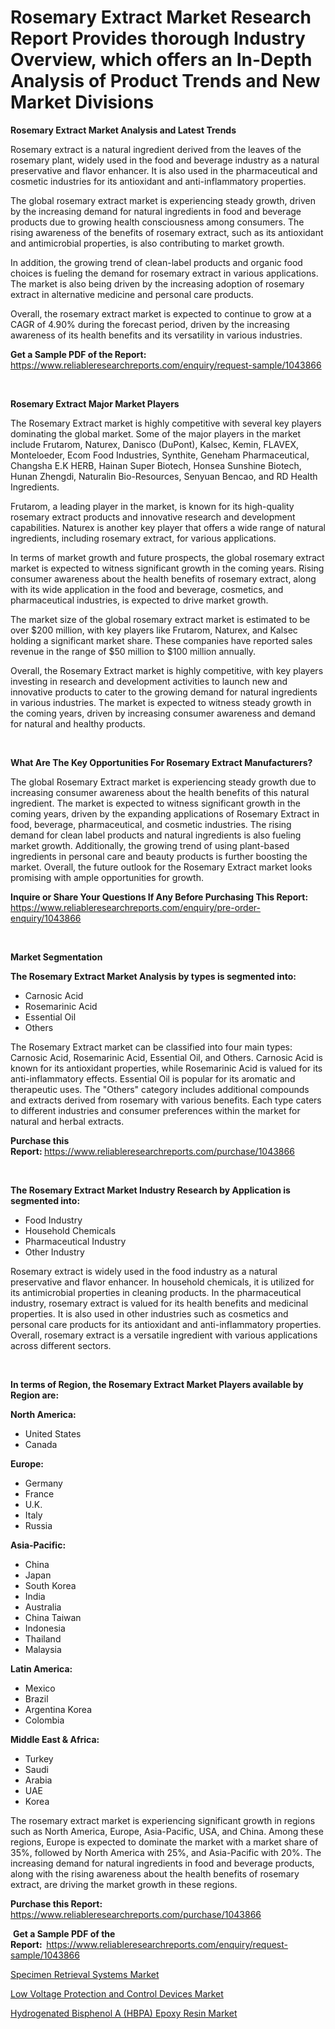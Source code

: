 <p><h1>Rosemary Extract Market Research Report Provides thorough Industry Overview, which offers an In-Depth Analysis of Product Trends and New Market Divisions</h1></p><p><strong>Rosemary Extract Market Analysis and Latest Trends</strong></p>
<p><p>Rosemary extract is a natural ingredient derived from the leaves of the rosemary plant, widely used in the food and beverage industry as a natural preservative and flavor enhancer. It is also used in the pharmaceutical and cosmetic industries for its antioxidant and anti-inflammatory properties.</p><p>The global rosemary extract market is experiencing steady growth, driven by the increasing demand for natural ingredients in food and beverage products due to growing health consciousness among consumers. The rising awareness of the benefits of rosemary extract, such as its antioxidant and antimicrobial properties, is also contributing to market growth.</p><p>In addition, the growing trend of clean-label products and organic food choices is fueling the demand for rosemary extract in various applications. The market is also being driven by the increasing adoption of rosemary extract in alternative medicine and personal care products.</p><p>Overall, the rosemary extract market is expected to continue to grow at a CAGR of 4.90% during the forecast period, driven by the increasing awareness of its health benefits and its versatility in various industries.</p></p>
<p><strong>Get a Sample PDF of the Report:&nbsp;</strong> <a href="https://www.reliableresearchreports.com/enquiry/request-sample/1043866">https://www.reliableresearchreports.com/enquiry/request-sample/1043866</a></p>
<p>&nbsp;</p>
<p><strong>Rosemary Extract Major Market Players</strong></p>
<p><p>The Rosemary Extract market is highly competitive with several key players dominating the global market. Some of the major players in the market include Frutarom, Naturex, Danisco (DuPont), Kalsec, Kemin, FLAVEX, Monteloeder, Ecom Food Industries, Synthite, Geneham Pharmaceutical, Changsha E.K HERB, Hainan Super Biotech, Honsea Sunshine Biotech, Hunan Zhengdi, Naturalin Bio-Resources, Senyuan Bencao, and RD Health Ingredients.</p><p>Frutarom, a leading player in the market, is known for its high-quality rosemary extract products and innovative research and development capabilities. Naturex is another key player that offers a wide range of natural ingredients, including rosemary extract, for various applications.</p><p>In terms of market growth and future prospects, the global rosemary extract market is expected to witness significant growth in the coming years. Rising consumer awareness about the health benefits of rosemary extract, along with its wide application in the food and beverage, cosmetics, and pharmaceutical industries, is expected to drive market growth.</p><p>The market size of the global rosemary extract market is estimated to be over $200 million, with key players like Frutarom, Naturex, and Kalsec holding a significant market share. These companies have reported sales revenue in the range of $50 million to $100 million annually.</p><p>Overall, the Rosemary Extract market is highly competitive, with key players investing in research and development activities to launch new and innovative products to cater to the growing demand for natural ingredients in various industries. The market is expected to witness steady growth in the coming years, driven by increasing consumer awareness and demand for natural and healthy products.</p></p>
<p>&nbsp;</p>
<p><strong>What Are The Key Opportunities For Rosemary Extract Manufacturers?</strong></p>
<p><p>The global Rosemary Extract market is experiencing steady growth due to increasing consumer awareness about the health benefits of this natural ingredient. The market is expected to witness significant growth in the coming years, driven by the expanding applications of Rosemary Extract in food, beverage, pharmaceutical, and cosmetic industries. The rising demand for clean label products and natural ingredients is also fueling market growth. Additionally, the growing trend of using plant-based ingredients in personal care and beauty products is further boosting the market. Overall, the future outlook for the Rosemary Extract market looks promising with ample opportunities for growth.</p></p>
<p><strong>Inquire or Share Your Questions If Any Before Purchasing This Report:</strong> <a href="https://www.reliableresearchreports.com/enquiry/pre-order-enquiry/1043866">https://www.reliableresearchreports.com/enquiry/pre-order-enquiry/1043866</a></p>
<p>&nbsp;</p>
<p><strong>Market Segmentation</strong></p>
<p><strong>The Rosemary Extract Market Analysis by types is segmented into:</strong></p>
<p><ul><li>Carnosic Acid</li><li>Rosemarinic Acid</li><li>Essential Oil</li><li>Others</li></ul></p>
<p><p>The Rosemary Extract market can be classified into four main types: Carnosic Acid, Rosemarinic Acid, Essential Oil, and Others. Carnosic Acid is known for its antioxidant properties, while Rosemarinic Acid is valued for its anti-inflammatory effects. Essential Oil is popular for its aromatic and therapeutic uses. The "Others" category includes additional compounds and extracts derived from rosemary with various benefits. Each type caters to different industries and consumer preferences within the market for natural and herbal extracts.</p></p>
<p><strong>Purchase this Report:&nbsp;</strong><a href="https://www.reliableresearchreports.com/purchase/1043866">https://www.reliableresearchreports.com/purchase/1043866</a></p>
<p>&nbsp;</p>
<p><strong>The Rosemary Extract Market Industry Research by Application is segmented into:</strong></p>
<p><ul><li>Food Industry</li><li>Household Chemicals</li><li>Pharmaceutical Industry</li><li>Other Industry</li></ul></p>
<p><p>Rosemary extract is widely used in the food industry as a natural preservative and flavor enhancer. In household chemicals, it is utilized for its antimicrobial properties in cleaning products. In the pharmaceutical industry, rosemary extract is valued for its health benefits and medicinal properties. It is also used in other industries such as cosmetics and personal care products for its antioxidant and anti-inflammatory properties. Overall, rosemary extract is a versatile ingredient with various applications across different sectors.</p></p>
<p>&nbsp;</p>
<p><strong>In terms of Region, the Rosemary Extract Market Players available by Region are:</strong></p>
<p>
    <p> <strong> North America: </strong>
        <ul>
            <li>United States</li>
            <li>Canada</li>
        </ul>
        </p> 
    <p> <strong> Europe: </strong>
        <ul>
            <li>Germany</li>
            <li>France</li>
            <li>U.K.</li>
            <li>Italy</li>
            <li>Russia</li>
        </ul>
        </p> 
    <p> <strong> Asia-Pacific: </strong>
        <ul>
            <li>China</li>
            <li>Japan</li>
            <li>South Korea</li>
            <li>India</li>
            <li>Australia</li>
            <li>China Taiwan</li>
            <li>Indonesia</li>
            <li>Thailand</li>
            <li>Malaysia</li>
        </ul>
        </p> 
    <p> <strong> Latin America: </strong>
        <ul>
            <li>Mexico</li>
            <li>Brazil</li>
            <li>Argentina Korea</li>
            <li>Colombia</li>
        </ul>
        </p> 
    <p> <strong> Middle East & Africa: </strong>
        <ul>
            <li>Turkey</li>
            <li>Saudi</li>
            <li>Arabia</li>
            <li>UAE</li>
            <li>Korea</li>
        </ul>
    </p>
    </p>
<p><p>The rosemary extract market is experiencing significant growth in regions such as North America, Europe, Asia-Pacific, USA, and China. Among these regions, Europe is expected to dominate the market with a market share of 35%, followed by North America with 25%, and Asia-Pacific with 20%. The increasing demand for natural ingredients in food and beverage products, along with the rising awareness about the health benefits of rosemary extract, are driving the market growth in these regions.</p></p>
<p><strong>Purchase this Report: </strong><a href="https://www.reliableresearchreports.com/purchase/1043866">https://www.reliableresearchreports.com/purchase/1043866</a></p>
<p>&nbsp;<strong>Get a Sample PDF of the Report:&nbsp;&nbsp;</strong><a href="https://www.reliableresearchreports.com/enquiry/request-sample/1043866">https://www.reliableresearchreports.com/enquiry/request-sample/1043866</a></p>
<p><strong></strong></p>
<p><p><a href="https://view.publitas.com/reportprime-1/specimen-retrieval-systems-market-analysis-and-market-size-global-industry-overview-market-segmentation-and-forecast-2023-to-2030/">Specimen Retrieval Systems Market</a></p><p><a href="https://view.publitas.com/reportprime-1/low-voltage-protection-and-control-devices-market-research-report-forecasted-for-period-from-2023-2030-by-market-type-market-application-and-region/">Low Voltage Protection and Control Devices Market</a></p><p><a href="https://view.publitas.com/reportprime-1/hydrogenated-bisphenol-a-hbpa-epoxy-resin-market-size-market-trends-and-growth-outlook-forecasted-for-period-from-2023-to-2030/">Hydrogenated Bisphenol A (HBPA) Epoxy Resin Market</a></p></p>